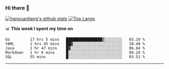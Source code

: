 ### Hi there 👋

<!--
**hanxuanliang/hanxuanliang** is a ✨ _special_ ✨ repository because its `README.md` (this file) appears on your GitHub profile.

Here are some ideas to get you started:

- 🔭 I’m currently working on ...
- 🌱 I’m currently learning ...
- 👯 I’m looking to collaborate on ...
- 🤔 I’m looking for help with ...
- 💬 Ask me about ...
- 📫 How to reach me: ...
- 😄 Pronouns: ...
- ⚡ Fun fact: ...
-->
[![hanxuanliang's github stats](https://github-readme-stats.vercel.app/api?username=hanxuanliang&count_private=true&show_icons=true)](https://github.com/anuraghazra/github-readme-stats)
[![Top Langs](https://github-readme-stats.vercel.app/api/top-langs/?username=hanxuanliang&layout=compact)](https://github.com/anuraghazra/github-readme-stats)

📊 **This week I spent my time on**
<!--START_SECTION:waka-->
```text
Go         17 hrs 5 mins   ████████████████▒░░░░░░░░   65.19 % 
YAML       2 hrs 45 mins   ██▓░░░░░░░░░░░░░░░░░░░░░░   10.49 % 
Java       1 hr 47 mins    █▓░░░░░░░░░░░░░░░░░░░░░░░   06.84 % 
Markdown   1 hr 6 mins     █░░░░░░░░░░░░░░░░░░░░░░░░   04.24 % 
SQL        55 mins         █░░░░░░░░░░░░░░░░░░░░░░░░   03.51 % 
```
<!--END_SECTION:waka-->

***